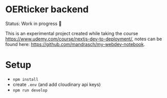# OERticker backend

Status: Work in progress 👷

This is an experimental project created while taking the course https://www.udemy.com/course/nextjs-dev-to-deployment/, notes can be found here: https://github.com/mandrasch/my-webdev-notebook.

# Setup

- `npm install`
- create `.env` (and add cloudinary api keys)
- `npm run develop`

